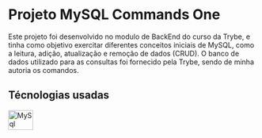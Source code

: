# Projeto MySQL Commands One

Este projeto foi desenvolvido no modulo de BackEnd do curso da Trybe, e tinha como objetivo exercitar diferentes conceitos iniciais de MySQL, como a leitura, adição, atualização e remoção de dados (CRUD). O banco de dados utilizado para as consultas foi fornecido pela Trybe, sendo de minha autoria os comandos.

## Técnologias usadas
<p align="left">
  <a href="https://www.mysql.com/">
    <img align="center" alt="MySql" height="40" width="50" src="https://cdn.jsdelivr.net/gh/devicons/devicon/icons/mysql/mysql-original-wordmark.svg">
  </a>
</p>
